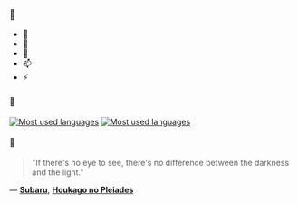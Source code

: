### 👋

- 🔭
- 🌱
- 💬
- 📫
- ⚡

#### 🧏

[![Most used languages](https://github-readme-stats-aynah.vercel.app/api/top-langs/?username=aynh&theme=solarized-dark&langs_count=6&layout=compact&hide_title=true)](https://github.com/anuraghazra/github-readme-stats#gh-dark-mode-only)
[![Most used languages](https://github-readme-stats-aynah.vercel.app/api/top-langs/?username=aynh&theme=solarized-light&langs_count=6&layout=compact&hide_title=true)](https://github.com/anuraghazra/github-readme-stats#gh-light-mode-only)

#### 💬

> "If there's no eye to see, there's no difference between the darkness and the light."

&mdash; [**Subaru**](https://myanimelist.net/character.php?q=Subaru&cat=character), [**Houkago no Pleiades**](https://myanimelist.net/search/all?q=Houkago%20no%20Pleiades&cat=all)
